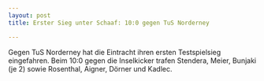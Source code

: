```yaml
---
layout: post
title: Erster Sieg unter Schaaf: 10:0 gegen TuS Norderney

---
```


Gegen TuS Norderney hat die Eintracht ihren ersten Testspielsieg eingefahren. Beim 10:0 gegen die Inselkicker trafen Stendera, Meier, Bunjaki (je 2) sowie Rosenthal, Aigner, Dörner und Kadlec.


